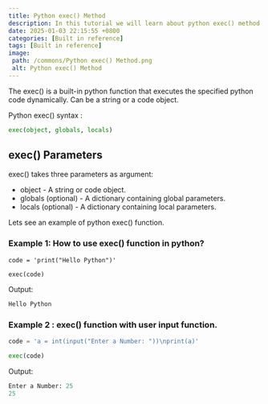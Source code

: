 ```yaml
---
title: Python exec() Method
description: In this tutorial we will learn about python exec() method and its uses with examples.
date: 2025-01-03 22:15:55 +0800
categories: [Built in reference]
tags: [Built in reference]
image:
 path: /commons/Python exec() Method.png
 alt: Python exec() Method
---
```


The exec() is a built-in python function that executes the specified python code dynamically. Can be a string or a code object.

Python exec() syntax :

```python
exec(object, globals, locals)

```

## exec() Parameters

exec() takes three parameters as argument:

<script type="text/javascript">
	atOptions = {
		'key' : '98858c4e91885e00ea9926beee01c03e',
		'format' : 'iframe',
		'height' : 90,
		'width' : 728,
		'params' : {}
	};
</script>
<script type="text/javascript" src="//www.highperformanceformat.com/98858c4e91885e00ea9926beee01c03e/invoke.js"></script>
* object \-  A string or code object.  
* globals (optional) \- A dictionary containing global parameters.  
* locals (optional) \-  A dictionary containing local parameters.

Lets see an example of python exec() function.

<script type="text/javascript">
	atOptions = {
		'key' : '98858c4e91885e00ea9926beee01c03e',
		'format' : 'iframe',
		'height' : 90,
		'width' : 728,
		'params' : {}
	};
</script>
<script type="text/javascript" src="//www.highperformanceformat.com/98858c4e91885e00ea9926beee01c03e/invoke.js"></script>
### Example 1: How to use exec() function in python?

```python'
code = 'print("Hello Python")'

exec(code)

```

Output:

```python
Hello Python 

```

<script type="text/javascript">
	atOptions = {
		'key' : '98858c4e91885e00ea9926beee01c03e',
		'format' : 'iframe',
		'height' : 90,
		'width' : 728,
		'params' : {}
	};
</script>
<script type="text/javascript" src="//www.highperformanceformat.com/98858c4e91885e00ea9926beee01c03e/invoke.js"></script>
### Example 2 : exec() function with user input function.

```python
code = 'a = int(input("Enter a Number: "))\nprint(a)'

exec(code)

```

Output:

```python
Enter a Number: 25
25

```